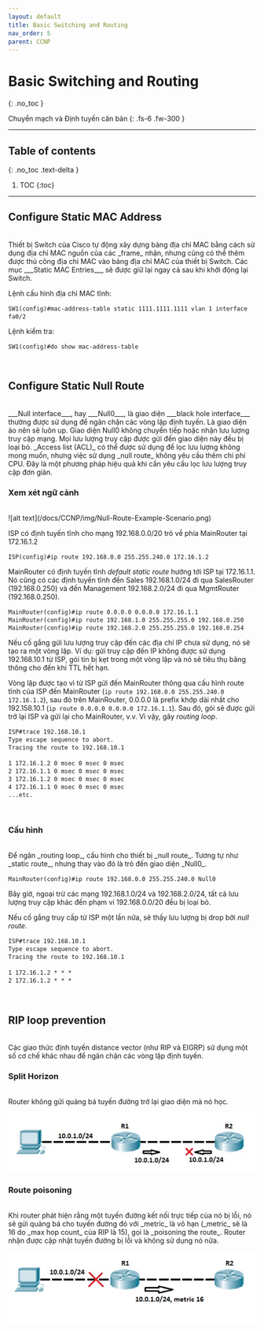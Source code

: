 ```yaml
---
layout: default
title: Basic Switching and Routing
nav_order: 5
parent: CCNP
---
```


# Basic Switching and Routing
{: .no_toc }

Chuyển mạch và Định tuyến căn bản
{: .fs-6 .fw-300 }

---

## Table of contents
{: .no_toc .text-delta }

1. TOC
{:toc}

---

## Configure Static MAC Address
<br>
Thiết bị Switch của Cisco tự động xây dựng bảng địa chỉ MAC bằng cách sử dụng địa chỉ MAC nguồn của các _frame_ nhận, nhưng cũng có thể thêm được thủ công địa chỉ MAC vào bảng địa chỉ MAC của thiết bị Switch. Các mục ___Static MAC Entries___ sẽ được giữ lại ngay cả sau khi khởi động lại Switch.

Lệnh cấu hình địa chỉ MAC tĩnh:

```
SW1(config)#mac-address-table static 1111.1111.1111 vlan 1 interface fa0/2
```

Lệnh kiểm tra:

```
SW1(config)#do show mac-address-table
```

<br>

## Configure Static Null Route
<br>
___Null interface___, hay ___Null0___, là giao diện ___black hole interface___ thường được sử dụng để ngăn chặn các vòng lặp định tuyến. Là giao diện ảo nên sẽ luôn up. Giao diện Null0 không chuyển tiếp hoặc nhận lưu lượng truy cập mạng. Mọi lưu lượng truy cập được gửi đến giao diện này đều bị loại bỏ. _Access list (ACL)_ có thể được sử dụng để lọc lưu lượng không mong muốn, nhưng việc sử dụng _null route_ không yêu cầu thêm chi phí CPU. Đây là một phương pháp hiệu quả khi cần yêu cầu lọc lưu lượng truy cập đơn giản.

<h3> Xem xét ngữ cảnh </h3>
<br>
![alt text](/docs/CCNP/img/Null-Route-Example-Scenario.png)

ISP có định tuyến tĩnh cho mạng 192.168.0.0/20 trỏ về phía MainRouter tại 172.16.1.2

```
ISP(config)#ip route 192.168.0.0 255.255.240.0 172.16.1.2
```

MainRouter có định tuyến tĩnh _default static route_ hướng tới ISP tại 172.16.1.1. Nó cũng có các định tuyến tĩnh đến Sales 192.168.1.0/24 đi qua SalesRouter (192.168.0.250) và đến Management 192.168.2.0/24 đi qua MgmtRouter (192.168.0.250).

```
MainRouter(config)#ip route 0.0.0.0 0.0.0.0 172.16.1.1
MainRouter(config)#ip route 192.168.1.0 255.255.255.0 192.168.0.250
MainRouter(config)#ip route 192.168.2.0 255.255.255.0 192.168.0.254
```

Nếu cố gắng gửi lưu lượng truy cập đến các địa chỉ IP chưa sử dụng, nó sẽ tạo ra một vòng lặp. Ví dụ: gửi truy cập đến IP không được sử dụng 192.168.10.1 từ ISP, gói tin bị kẹt trong một vòng lặp và nó sẽ tiêu thụ băng thông cho đến khi TTL hết hạn.

Vòng lặp được tạo vì từ ISP gửi đến MainRouter thông qua cấu hình route tĩnh của ISP đến MainRouter (`ip route 192.168.0.0 255.255.240.0 172.16.1.2`), sau đó trên MainRouter, 0.0.0.0 là prefix khớp dài nhất cho 192.158.10.1 (`ip route 0.0.0.0 0.0.0.0 172.16.1.1`). Sau đó, gói sẽ được gửi trở lại ISP và gửi lại cho MainRouter, v.v. Vì vậy, gây _routing loop_.

```
ISP#trace 192.168.10.1
Type escape sequence to abort.
Tracing the route to 192.168.10.1

1 172.16.1.2 0 msec 0 msec 0 msec
2 172.16.1.1 0 msec 0 msec 0 msec
3 172.16.1.2 0 msec 0 msec 0 msec
4 172.16.1.1 0 msec 0 msec 0 msec
...etc.
```

<br>

<h3> Cấu hình </h3>
<br>
Để ngăn _routing loop_, cấu hình cho thiết bị _null route_. Tương tự như _static route_, nhưng thay vào đó là trỏ đến giao diện _Null0_.

```
MainRouter(config)#ip route 192.168.0.0 255.255.240.0 Null0
```

Bây giờ, ngoại trừ các mạng 192.168.1.0/24 và 192.168.2.0/24, tất cả lưu lượng truy cập khác đến phạm vi 192.168.0.0/20 đều bị loại bỏ.

Nếu cố gắng truy cấp từ ISP một lần nữa, sẽ thấy lưu lượng bị drop bởi _null route_.

```
ISP#trace 192.168.10.1
Type escape sequence to abort.
Tracing the route to 192.168.10.1

1 172.16.1.2 * * *
2 172.16.1.2 * * *
```

<br>

## RIP loop prevention
<br>
Các giao thức định tuyến distance vector (như RIP và EIGRP) sử dụng một số cơ chế khác nhau để ngăn chặn các vòng lặp định tuyến.

<h3> Split Horizon </h3>
<br>
Router không gửi quảng bá tuyến đường trở lại giao diện mà nó học.

![alt text](/docs/CCNP/img/RIP-loop-prevention-Split-Horizon.jpg)

<h3> Route poisoning </h3>
<br>
Khi router phát hiện rằng một tuyến đường kết nối trực tiếp của nó bị lỗi, nó sẽ gửi quảng bá cho tuyến đường đó với _metric_ là vô hạn (_metric_ sẽ là 16 do _max hop count_ của RIP là 15), gọi là _poisoning the route_. Router nhận được cập nhật tuyến đường bị lỗi và không sử dụng nó nữa.

![alt text](/docs/CCNP/img/RIP-loop-prevention-Route-poisoning.jpg)

<!-- <h3> Holddown timer </h3>
<br>
Holddown là một cơ chế ngăn chặn vòng lặp khác được sử dụng bởi giao thức định tuyến vectơ khoảng cách. Tính năng này ngăn bộ định tuyến tìm hiểu thông tin mới về tuyến đường bị lỗi. Khi bộ định tuyến nhận được thông tin về tuyến đường không thể truy cập, bộ đếm thời gian giữ lại sẽ bắt đầu. Bộ định tuyến bỏ qua tất cả các cập nhật định tuyến cho tuyến đó cho đến khi hết giờ (theo mặc định là 180 giây trong RIP). Chỉ các bản cập nhật được phép trong khoảng thời gian đó là các bản cập nhật được gửi từ bộ định tuyến đã quảng cáo tuyến đường ban đầu. Nếu bộ định tuyến đó quảng cáo bản cập nhật, bộ đếm thời gian chờ sẽ dừng và thông tin định tuyến được xử lý.

<br> -->


